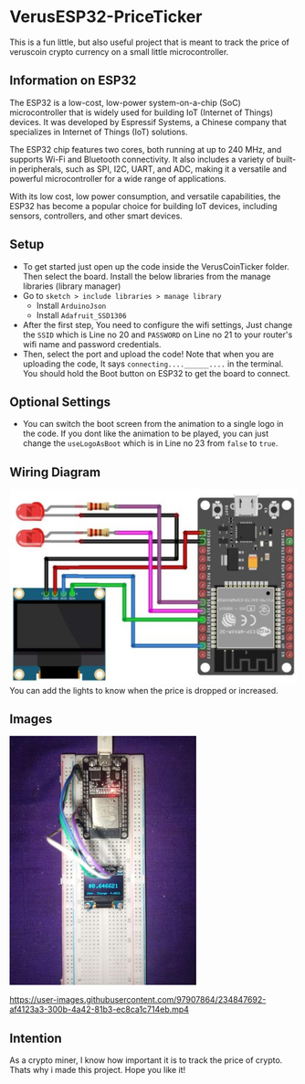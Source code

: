 # VerusESP32-PriceTicker

This is a fun little, but also useful project that is meant to track the price of veruscoin crypto currency on a small little microcontroller.

## Information on ESP32

The ESP32 is a low-cost, low-power system-on-a-chip (SoC) microcontroller that is widely used for building IoT (Internet of Things) devices. It was developed by Espressif Systems, a Chinese company that specializes in Internet of Things (IoT) solutions.

The ESP32 chip features two cores, both running at up to 240 MHz, and supports Wi-Fi and Bluetooth connectivity. It also includes a variety of built-in peripherals, such as SPI, I2C, UART, and ADC, making it a versatile and powerful microcontroller for a wide range of applications.

With its low cost, low power consumption, and versatile capabilities, the ESP32 has become a popular choice for building IoT devices, including sensors, controllers, and other smart devices.

## Setup

- To get started just open up the code inside the VerusCoinTicker folder. Then select the board. Install the below libraries from the manage libraries (library manager)
- Go to `sketch > include libraries > manage library`
  - Install `ArduinoJson`
  - Install `Adafruit_SSD1306`
- After the first step, You need to configure the wifi settings, Just change the `SSID` which is Line no 20 and `PASSWORD` on Line no 21 to your router's wifi name and password credentials.
- Then, select the port and upload the code! Note that when you are uploading the code, It says `connecting....______....` in the terminal. You should hold the Boot button on ESP32 to get the board to connect.

## Optional Settings

- You can switch the boot screen from the animation to a single logo in the code. If you dont like the animation to be played, you can just change the `useLogoAsBoot` which is in Line no 23 from `false` to `true`.

## Wiring Diagram

![circuitdiagram](./Assets/circuit_diagram.jpg)
You can add the lights to know when the price is dropped or increased.

## Images

![finalimg](./Assets/finaloutput.jpg)

https://user-images.githubusercontent.com/97907864/234847692-af4123a3-300b-4a42-81b3-ec8ca1c714eb.mp4

## Intention

As a crypto miner, I know how important it is to track the price of crypto. Thats why i made this project. Hope you like it!
